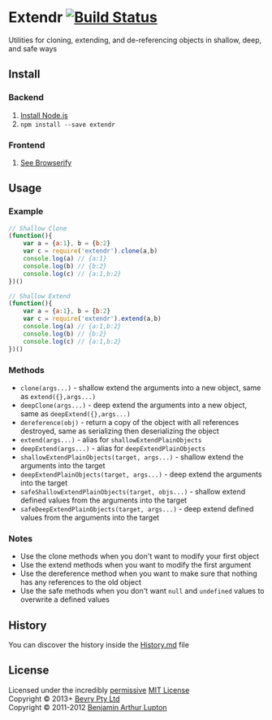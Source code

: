 # Extendr [![Build Status](https://secure.travis-ci.org/bevry/extendr.png?branch=master)](http://travis-ci.org/bevry/extendr)
Utilities for cloning, extending, and de-referencing objects in shallow, deep, and safe ways


## Install

### Backend

1. [Install Node.js](http://bevry.me/node/install)
2. `npm install --save extendr`

### Frontend

1. [See Browserify](http://browserify.org)



## Usage

### Example

``` javascript
// Shallow Clone
(function(){
	var a = {a:1}, b = {b:2}
	var c = require('extendr').clone(a,b)
	console.log(a) // {a:1}
	console.log(b) // {b:2}
	console.log(c) // {a:1,b:2}
})()

// Shallow Extend
(function(){
	var a = {a:1}, b = {b:2}
	var c = require('extendr').extend(a,b)
	console.log(a) // {a:1,b:2}
	console.log(b) // {b:2}
	console.log(c) // {a:1,b:2}
})()
```

### Methods

- `clone(args...)` - shallow extend the arguments into a new object, same as `extend({},args...)`
- `deepClone(args...)` - deep extend the arguments into a new object, same as `deepExtend({},args...)`
- `dereference(obj)` - return a copy of the object with all references destroyed, same as serializing then deserializing the object
- `extend(args...)` - alias for `shallowExtendPlainObjects`
- `deepExtend(args...)` - alias for `deepExtendPlainObjects`
- `shallowExtendPlainObjects(target, args...)` - shallow extend the arguments into the target
- `deepExtendPlainObjects(target, args...)` - deep extend the arguments into the target
- `safeShallowExtendPlainObjects(target, objs...)` - shallow extend defined values from the arguments into the target
- `safeDeepExtendPlainObjects(target, args...)` - deep extend defined values from the arguments into the target

### Notes

- Use the clone methods when you don't want to modify your first object
- Use the extend methods when you want to modify the first argument
- Use the dereference method when you want to make sure that nothing has any references to the old object
- Use the safe methods when you don't want `null` and `undefined` values to overwrite a defined values



## History
You can discover the history inside the [History.md](https://github.com/bevry/extendr/blob/master/History.md#files) file



## License
Licensed under the incredibly [permissive](http://en.wikipedia.org/wiki/Permissive_free_software_licence) [MIT License](http://creativecommons.org/licenses/MIT/)
<br/>Copyright © 2013+ [Bevry Pty Ltd](http://bevry.me)
<br/>Copyright © 2011-2012 [Benjamin Arthur Lupton](http://balupton.com)
